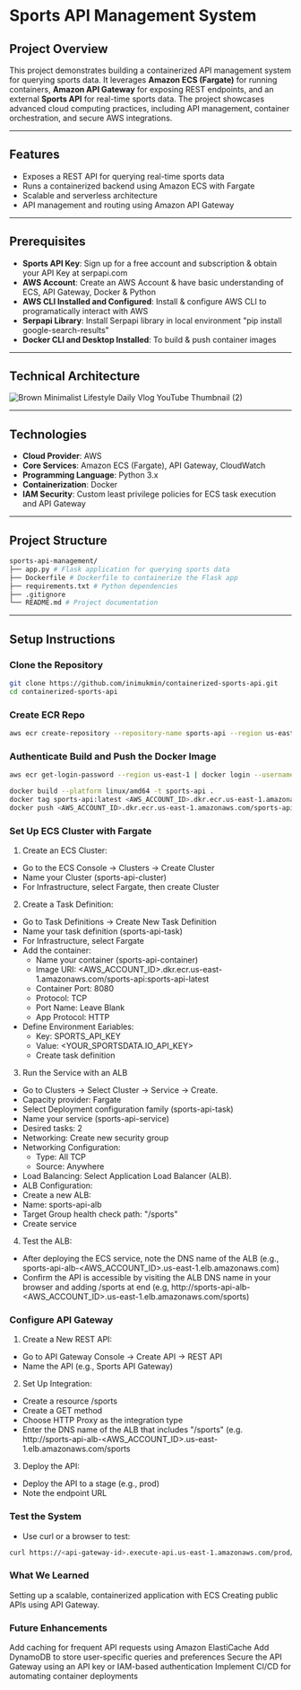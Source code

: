 # Sports API Management System

## **Project Overview**

This project demonstrates building a containerized API management system for querying sports data. It leverages **Amazon ECS (Fargate)** for running containers, **Amazon API Gateway** for exposing REST endpoints, and an external **Sports API** for real-time sports data. The project showcases advanced cloud computing practices, including API management, container orchestration, and secure AWS integrations.

---

## **Features**

- Exposes a REST API for querying real-time sports data
- Runs a containerized backend using Amazon ECS with Fargate
- Scalable and serverless architecture
- API management and routing using Amazon API Gateway

---

## **Prerequisites**

- **Sports API Key**: Sign up for a free account and subscription & obtain your API Key at serpapi.com
- **AWS Account**: Create an AWS Account & have basic understanding of ECS, API Gateway, Docker & Python
- **AWS CLI Installed and Configured**: Install & configure AWS CLI to programatically interact with AWS
- **Serpapi Library**: Install Serpapi library in local environment "pip install google-search-results"
- **Docker CLI and Desktop Installed**: To build & push container images

---

## **Technical Architecture**

![Brown Minimalist Lifestyle Daily Vlog YouTube Thumbnail (2)](https://github.com/user-attachments/assets/32e49fe6-df16-40cb-b262-af1478cf01d5)

---

## **Technologies**

- **Cloud Provider**: AWS
- **Core Services**: Amazon ECS (Fargate), API Gateway, CloudWatch
- **Programming Language**: Python 3.x
- **Containerization**: Docker
- **IAM Security**: Custom least privilege policies for ECS task execution and API Gateway

---

## **Project Structure**

```bash
sports-api-management/
├── app.py # Flask application for querying sports data
├── Dockerfile # Dockerfile to containerize the Flask app
├── requirements.txt # Python dependencies
├── .gitignore
└── README.md # Project documentation
```

---

## **Setup Instructions**

### **Clone the Repository**

```bash
git clone https://github.com/inimukmin/containerized-sports-api.git
cd containerized-sports-api
```

### **Create ECR Repo**

```bash
aws ecr create-repository --repository-name sports-api --region us-east-1
```

### **Authenticate Build and Push the Docker Image**

```bash
aws ecr get-login-password --region us-east-1 | docker login --username AWS --password-stdin <AWS_ACCOUNT_ID>.dkr.ecr.us-east-1.amazonaws.com

docker build --platform linux/amd64 -t sports-api .
docker tag sports-api:latest <AWS_ACCOUNT_ID>.dkr.ecr.us-east-1.amazonaws.com/sports-api:sports-api-latest
docker push <AWS_ACCOUNT_ID>.dkr.ecr.us-east-1.amazonaws.com/sports-api:sports-api-latest
```

### **Set Up ECS Cluster with Fargate**

1. Create an ECS Cluster:

- Go to the ECS Console → Clusters → Create Cluster
- Name your Cluster (sports-api-cluster)
- For Infrastructure, select Fargate, then create Cluster

2. Create a Task Definition:

- Go to Task Definitions → Create New Task Definition
- Name your task definition (sports-api-task)
- For Infrastructure, select Fargate
- Add the container:
  - Name your container (sports-api-container)
  - Image URI: <AWS_ACCOUNT_ID>.dkr.ecr.us-east-1.amazonaws.com/sports-api:sports-api-latest
  - Container Port: 8080
  - Protocol: TCP
  - Port Name: Leave Blank
  - App Protocol: HTTP
- Define Environment Eariables:
  - Key: SPORTS_API_KEY
  - Value: <YOUR_SPORTSDATA.IO_API_KEY>
  - Create task definition

3. Run the Service with an ALB

- Go to Clusters → Select Cluster → Service → Create.
- Capacity provider: Fargate
- Select Deployment configuration family (sports-api-task)
- Name your service (sports-api-service)
- Desired tasks: 2
- Networking: Create new security group
- Networking Configuration:
  - Type: All TCP
  - Source: Anywhere
- Load Balancing: Select Application Load Balancer (ALB).
- ALB Configuration:
- Create a new ALB:
- Name: sports-api-alb
- Target Group health check path: "/sports"
- Create service

4. Test the ALB:

- After deploying the ECS service, note the DNS name of the ALB (e.g., sports-api-alb-<AWS_ACCOUNT_ID>.us-east-1.elb.amazonaws.com)
- Confirm the API is accessible by visiting the ALB DNS name in your browser and adding /sports at end (e.g, http://sports-api-alb-<AWS_ACCOUNT_ID>.us-east-1.elb.amazonaws.com/sports)

### **Configure API Gateway**

1. Create a New REST API:

- Go to API Gateway Console → Create API → REST API
- Name the API (e.g., Sports API Gateway)

2. Set Up Integration:

- Create a resource /sports
- Create a GET method
- Choose HTTP Proxy as the integration type
- Enter the DNS name of the ALB that includes "/sports" (e.g. http://sports-api-alb-<AWS_ACCOUNT_ID>.us-east-1.elb.amazonaws.com/sports

3. Deploy the API:

- Deploy the API to a stage (e.g., prod)
- Note the endpoint URL

### **Test the System**

- Use curl or a browser to test:

```bash
curl https://<api-gateway-id>.execute-api.us-east-1.amazonaws.com/prod/sports
```

### **What We Learned**

Setting up a scalable, containerized application with ECS
Creating public APIs using API Gateway.

### **Future Enhancements**

Add caching for frequent API requests using Amazon ElastiCache
Add DynamoDB to store user-specific queries and preferences
Secure the API Gateway using an API key or IAM-based authentication
Implement CI/CD for automating container deployments
